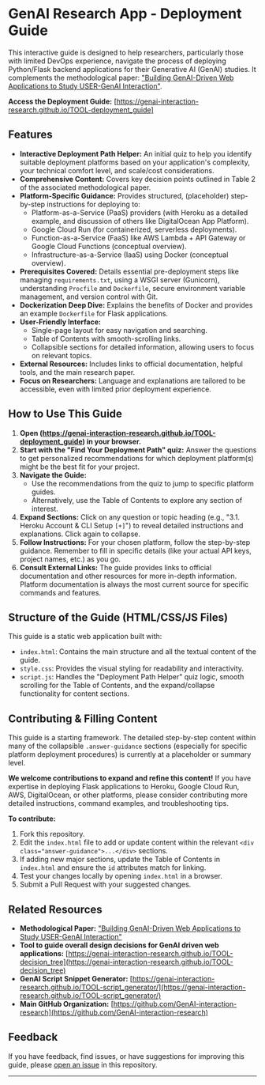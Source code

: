 # GenAI Research App - Deployment Guide

This interactive guide is designed to help researchers, particularly those with limited DevOps experience, navigate the process of deploying Python/Flask backend applications for their Generative AI (GenAI) studies. It complements the methodological paper: ["Building GenAI-Driven Web Applications to Study USER-GenAI Interaction"](https://github.com/GenAI-interaction-research/.github).

**Access the Deployment Guide:** [https://genai-interaction-research.github.io/TOOL-deployment_guide]

## Features

* **Interactive Deployment Path Helper:** An initial quiz to help you identify suitable deployment platforms based on your application's complexity, your technical comfort level, and scale/cost considerations.
* **Comprehensive Content:** Covers key decision points outlined in Table 2 of the associated methodological paper.
* **Platform-Specific Guidance:** Provides structured, (placeholder) step-by-step instructions for deploying to:
    * Platform-as-a-Service (PaaS) providers (with Heroku as a detailed example, and discussion of others like DigitalOcean App Platform).
    * Google Cloud Run (for containerized, serverless deployments).
    * Function-as-a-Service (FaaS) like AWS Lambda + API Gateway or Google Cloud Functions (conceptual overview).
    * Infrastructure-as-a-Service (IaaS) using Docker (conceptual overview).
* **Prerequisites Covered:** Details essential pre-deployment steps like managing `requirements.txt`, using a WSGI server (Gunicorn), understanding `Procfile` and `Dockerfile`, secure environment variable management, and version control with Git.
* **Dockerization Deep Dive:** Explains the benefits of Docker and provides an example `Dockerfile` for Flask applications.
* **User-Friendly Interface:**
    * Single-page layout for easy navigation and searching.
    * Table of Contents with smooth-scrolling links.
    * Collapsible sections for detailed information, allowing users to focus on relevant topics.
* **External Resources:** Includes links to official documentation, helpful tools, and the main research paper.
* **Focus on Researchers:** Language and explanations are tailored to be accessible, even with limited prior deployment experience.

## How to Use This Guide

1.  **Open (https://genai-interaction-research.github.io/TOOL-deployment_guide) in your browser.**
2.  **Start with the "Find Your Deployment Path" quiz:** Answer the questions to get personalized recommendations for which deployment platform(s) might be the best fit for your project.
3.  **Navigate the Guide:**
    * Use the recommendations from the quiz to jump to specific platform guides.
    * Alternatively, use the Table of Contents to explore any section of interest.
4.  **Expand Sections:** Click on any question or topic heading (e.g., "3.1. Heroku Account & CLI Setup `[+]`") to reveal detailed instructions and explanations. Click again to collapse.
5.  **Follow Instructions:** For your chosen platform, follow the step-by-step guidance. Remember to fill in specific details (like your actual API keys, project names, etc.) as you go.
6.  **Consult External Links:** The guide provides links to official documentation and other resources for more in-depth information. Platform documentation is always the most current source for specific commands and features.

## Structure of the Guide (HTML/CSS/JS Files)

This guide is a static web application built with:

* `index.html`: Contains the main structure and all the textual content of the guide.
* `style.css`: Provides the visual styling for readability and interactivity.
* `script.js`: Handles the "Deployment Path Helper" quiz logic, smooth scrolling for the Table of Contents, and the expand/collapse functionality for content sections.

## Contributing & Filling Content

This guide is a starting framework. The detailed step-by-step content within many of the collapsible `.answer-guidance` sections (especially for specific platform deployment procedures) is currently at a placeholder or summary level.

**We welcome contributions to expand and refine this content!** If you have expertise in deploying Flask applications to Heroku, Google Cloud Run, AWS, DigitalOcean, or other platforms, please consider contributing more detailed instructions, command examples, and troubleshooting tips.

**To contribute:**

1.  Fork this repository.
2.  Edit the `index.html` file to add or update content within the relevant `<div class="answer-guidance">...</div>` sections.
3.  If adding new major sections, update the Table of Contents in `index.html` and ensure the `id` attributes match for linking.
4.  Test your changes locally by opening `index.html` in a browser.
5.  Submit a Pull Request with your suggested changes.

## Related Resources

* **Methodological Paper:** ["Building GenAI-Driven Web Applications to Study USER-GenAI Interaction"](https://github.com/GenAI-interaction-research/.github)
* **Tool to guide overall design decisions for GenAI driven web applications:** [https://genai-interaction-research.github.io/TOOL-decision_tree](https://genai-interaction-research.github.io/TOOL-decision_tree)
* **GenAI Script Snippet Generator:** [https://genai-interaction-research.github.io/TOOL-script_generator/](https://genai-interaction-research.github.io/TOOL-script_generator/)
* **Main GitHub Organization:** [https://github.com/GenAI-interaction-research](https://github.com/GenAI-interaction-research)

## Feedback

If you have feedback, find issues, or have suggestions for improving this guide, please [open an issue](https://github.com/GenAI-interaction-research/YOUR_DEPLOYMENT_GUIDE_REPO_NAME/issues) in this repository. 

---
